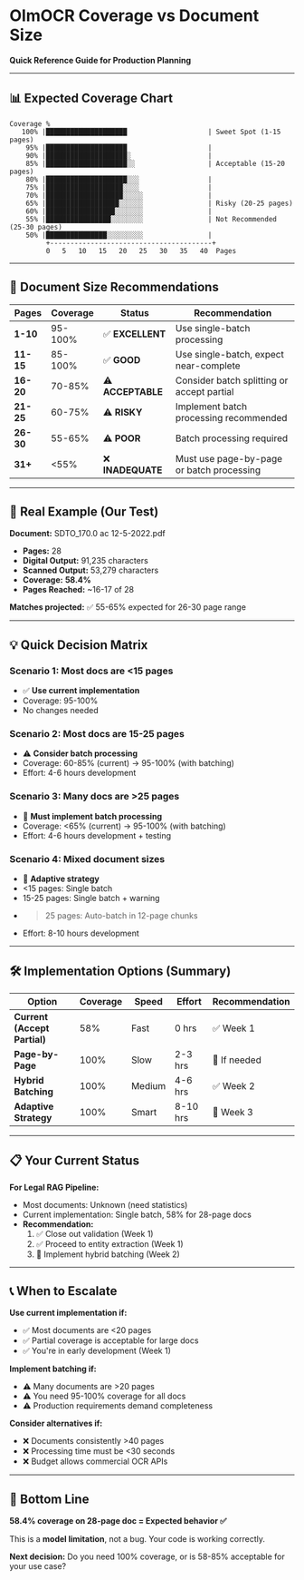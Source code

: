 # OlmOCR Coverage vs Document Size

**Quick Reference Guide for Production Planning**

---

## 📊 Expected Coverage Chart

```
Coverage %
   100% |████████████████████                    | Sweet Spot (1-15 pages)
    95% |████████████████████                    |
    90% |████████████████████░                   |
    85% |████████████████████░░                  | Acceptable (15-20 pages)
    80% |████████████████████░░░                 |
    75% |███████████████████░░░░                 |
    70% |███████████████████░░░░░                |
    65% |██████████████████░░░░░░                | Risky (20-25 pages)
    60% |█████████████████░░░░░░░                |
    55% |████████████████░░░░░░░░                | Not Recommended (25-30 pages)
    50% |███████████████░░░░░░░░░                |
         +----------------------------------------+
         0   5   10   15   20   25   30   35   40  Pages
```

---

## 🎯 Document Size Recommendations

| Pages | Coverage | Status | Recommendation |
|-------|----------|--------|----------------|
| **1-10** | 95-100% | ✅ **EXCELLENT** | Use single-batch processing |
| **11-15** | 85-100% | ✅ **GOOD** | Use single-batch, expect near-complete |
| **16-20** | 70-85% | ⚠️ **ACCEPTABLE** | Consider batch splitting or accept partial |
| **21-25** | 60-75% | ⚠️ **RISKY** | Implement batch processing recommended |
| **26-30** | 55-65% | ⚠️ **POOR** | Batch processing required |
| **31+** | <55% | ❌ **INADEQUATE** | Must use page-by-page or batch processing |

---

## 🔢 Real Example (Our Test)

**Document:** SDTO_170.0 ac 12-5-2022.pdf
- **Pages:** 28
- **Digital Output:** 91,235 characters
- **Scanned Output:** 53,279 characters
- **Coverage:** **58.4%**
- **Pages Reached:** ~16-17 of 28

**Matches projected:** ✅ 55-65% expected for 26-30 page range

---

## 💡 Quick Decision Matrix

### **Scenario 1: Most docs are <15 pages**
- ✅ **Use current implementation**
- Coverage: 95-100%
- No changes needed

### **Scenario 2: Most docs are 15-25 pages**
- ⚠️ **Consider batch processing**
- Coverage: 60-85% (current) → 95-100% (with batching)
- Effort: 4-6 hours development

### **Scenario 3: Many docs are >25 pages**
- 🔧 **Must implement batch processing**
- Coverage: <65% (current) → 95-100% (with batching)
- Effort: 4-6 hours development + testing

### **Scenario 4: Mixed document sizes**
- 🎯 **Adaptive strategy**
- <15 pages: Single batch
- 15-25 pages: Single batch + warning
- >25 pages: Auto-batch in 12-page chunks
- Effort: 8-10 hours development

---

## 🛠️ Implementation Options (Summary)

| Option | Coverage | Speed | Effort | Recommendation |
|--------|----------|-------|--------|----------------|
| **Current (Accept Partial)** | 58% | Fast | 0 hrs | ✅ Week 1 |
| **Page-by-Page** | 100% | Slow | 2-3 hrs | 🔧 If needed |
| **Hybrid Batching** | 100% | Medium | 4-6 hrs | ✅ Week 2 |
| **Adaptive Strategy** | 100% | Smart | 8-10 hrs | 🎯 Week 3 |

---

## 📋 Your Current Status

**For Legal RAG Pipeline:**
- Most documents: Unknown (need statistics)
- Current implementation: Single batch, 58% for 28-page docs
- **Recommendation:**
  1. ✅ Close out validation (Week 1)
  2. ✅ Proceed to entity extraction (Week 1)
  3. 🔧 Implement hybrid batching (Week 2)

---

## 📞 When to Escalate

**Use current implementation if:**
- ✅ Most documents are <20 pages
- ✅ Partial coverage is acceptable for large docs
- ✅ You're in early development (Week 1)

**Implement batching if:**
- ⚠️ Many documents are >20 pages
- ⚠️ You need 95-100% coverage for all docs
- ⚠️ Production requirements demand completeness

**Consider alternatives if:**
- ❌ Documents consistently >40 pages
- ❌ Processing time must be <30 seconds
- ❌ Budget allows commercial OCR APIs

---

## 🎯 Bottom Line

**58.4% coverage on 28-page doc = Expected behavior ✅**

This is a **model limitation**, not a bug. Your code is working correctly.

**Next decision:** Do you need 100% coverage, or is 58-85% acceptable for your use case?
